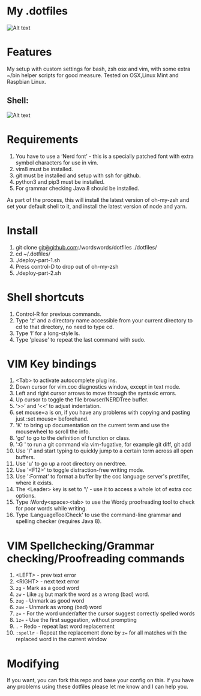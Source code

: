 # My .dotfiles

![Alt text](https://i.imgur.com/UNar5Rm.png "VIM setup")

# Features

My setup with custom settings for bash, zsh osx and vim, with some extra ~/bin helper scripts for good measure. Tested on OSX,Linux Mint and Raspbian Linux.

## Shell:

![Alt text](https://i.imgur.com/IN1SwL7.png "My zsh setup")


# Requirements

1. You have to use a ‘Nerd font’ - this is a specially patched font with extra symbol characters for use in vim.
2. vim8 must be installed.
3. git must be installed and setup with ssh for github.
4. python3 and pip3 must be installed.
5. For grammar checking Java 8 should be installed.

As part of the process, this will install the latest version of oh-my-zsh and set your default shell to it, and install
the latest version of node and yarn.

# Install

1. git clone git@github.com:/wordswords/dotfiles ./dotfiles/
2. cd ~/.dotfiles/
3. ./deploy-part-1.sh
4. Press control-D to drop out of oh-my-zsh
5. ./deploy-part-2.sh

# Shell shortcuts

1. Control-R for previous commands.
2. Type 'z' and a directory name accessible from your current directory to cd to that directory, no need to type cd.
3. Type ‘l’ for a long-style ls.
4. Type 'please' to repeat the last command with sudo.

# VIM Key bindings

1. &lt;Tab&gt; to activate autocomplete plug ins.
2. Down cursor for vim.coc diagnostics window, except in text mode.
3. Left and right cursor arrows to move through the syntaxic errors.
4. Up cursor to toggle the file browser/NERDTree buffer.
5. ‘&gt;&gt;’ and ‘&lt;&lt;’ to adjust indentation.
6. set mouse=a is on, if you have any problems with copying and pasting just :set mouse= beforehand.
7. 'K' to bring up documentation on the current term and use the mousewheel to scroll the info.
8. 'gd' to go to the definition of function or class.
9. ':G <git command>' to run a git command via vim-fugative, for example git diff, git add
10. Use '/' and start typing to quickly jump to a certain term across all open buffers.
11. Use 'u' to go up a root directory on nerdtree.
12. Use '&lt;F12&gt;' to toggle distraction-free writing mode.
13. Use ':Format' to format a buffer by the coc language server's prettifer, where it exists.
14. The &lt;Leader&gt; key is set to '\\' - use it to access a whole lot of extra coc options.
15. Type :Wordy&lt;space&gt;&lt;tab&gt; to use the Wordy proofreading tool to check for poor words while writing.
16. Type :LanguageToolCheck' to use the command-line grammar and spelling checker (requires Java 8).

# VIM Spellchecking/Grammar checking/Proofreading commands

1. &lt;LEFT&gt;       - prev text error
2. &lt;RIGHT&gt;      - next text error
3. `zg`			 - Mark as a good word
4. `zw`			 - Like `zg` but mark the word as a wrong (bad) word.
5. `zug`         - Unmark as good word
6. `zuw`         - Unmark as wrong (bad) word 
7. `z=`			 - For the word under/after the cursor suggest correctly spelled words
8. `1z=`		 - Use the first suggestion, without prompting
9. `.`           - Redo - repeat last word replacement
10. `:spellr`    - Repeat the replacement done by `z=` for all matches with the replaced 
word in the current window

# Modifying

If you want, you can fork this repo and base your config on this. If you have any problems using these dotfiles please let me know and I can help you.

